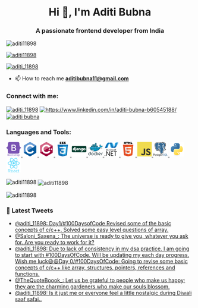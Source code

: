 <h1 align="center">Hi 👋, I'm Aditi Bubna</h1>
<h3 align="center">A passionate frontend developer from India</h3>

<p align="left"> <img src="https://komarev.com/ghpvc/?username=aditi11898&label=Profile%20views&color=0e75b6&style=flat" alt="aditi11898" /> </p>

<p align="left"> <a href="https://github.com/ryo-ma/github-profile-trophy"><img src="https://github-profile-trophy.vercel.app/?username=aditi11898" alt="aditi11898" /></a> </p>

<p align="left"> <a href="https://twitter.com/aditi_11898" target="blank"><img src="https://img.shields.io/twitter/follow/aditi_11898?logo=twitter&style=for-the-badge" alt="aditi_11898" /></a> </p>

- 📫 How to reach me **aditibubna11@gmail.com**

<h3 align="left">Connect with me:</h3>
<p align="left">
<a href="https://twitter.com/aditi_11898" target="blank"><img align="center" src="https://raw.githubusercontent.com/rahuldkjain/github-profile-readme-generator/master/src/images/icons/Social/twitter.svg" alt="aditi_11898" height="30" width="40" /></a>
<a href="https://linkedin.com/in/https://www.linkedin.com/in/aditi-bubna-b60545188/" target="blank"><img align="center" src="https://raw.githubusercontent.com/rahuldkjain/github-profile-readme-generator/master/src/images/icons/Social/linked-in-alt.svg" alt="https://www.linkedin.com/in/aditi-bubna-b60545188/" height="30" width="40" /></a>
<a href="https://fb.com/aditi bubna" target="blank"><img align="center" src="https://raw.githubusercontent.com/rahuldkjain/github-profile-readme-generator/master/src/images/icons/Social/facebook.svg" alt="aditi bubna" height="30" width="40" /></a>
</p>

<h3 align="left">Languages and Tools:</h3>
<p align="left"> <a href="https://getbootstrap.com" target="_blank" rel="noreferrer"> <img src="https://raw.githubusercontent.com/devicons/devicon/master/icons/bootstrap/bootstrap-plain-wordmark.svg" alt="bootstrap" width="40" height="40"/> </a> <a href="https://www.cprogramming.com/" target="_blank" rel="noreferrer"> <img src="https://raw.githubusercontent.com/devicons/devicon/master/icons/c/c-original.svg" alt="c" width="40" height="40"/> </a> <a href="https://www.w3schools.com/cpp/" target="_blank" rel="noreferrer"> <img src="https://raw.githubusercontent.com/devicons/devicon/master/icons/cplusplus/cplusplus-original.svg" alt="cplusplus" width="40" height="40"/> </a> <a href="https://www.w3schools.com/css/" target="_blank" rel="noreferrer"> <img src="https://raw.githubusercontent.com/devicons/devicon/master/icons/css3/css3-original-wordmark.svg" alt="css3" width="40" height="40"/> </a> <a href="https://www.djangoproject.com/" target="_blank" rel="noreferrer"> <img src="https://raw.githubusercontent.com/devicons/devicon/master/icons/django/django-original.svg" alt="django" width="40" height="40"/> </a> <a href="https://www.docker.com/" target="_blank" rel="noreferrer"> <img src="https://raw.githubusercontent.com/devicons/devicon/master/icons/docker/docker-original-wordmark.svg" alt="docker" width="40" height="40"/> </a> <a href="https://dotnet.microsoft.com/" target="_blank" rel="noreferrer"> <img src="https://raw.githubusercontent.com/devicons/devicon/master/icons/dot-net/dot-net-original-wordmark.svg" alt="dotnet" width="40" height="40"/> </a> <a href="https://www.w3.org/html/" target="_blank" rel="noreferrer"> <img src="https://raw.githubusercontent.com/devicons/devicon/master/icons/html5/html5-original-wordmark.svg" alt="html5" width="40" height="40"/> </a> <a href="https://developer.mozilla.org/en-US/docs/Web/JavaScript" target="_blank" rel="noreferrer"> <img src="https://raw.githubusercontent.com/devicons/devicon/master/icons/javascript/javascript-original.svg" alt="javascript" width="40" height="40"/> </a> <a href="https://www.postgresql.org" target="_blank" rel="noreferrer"> <img src="https://raw.githubusercontent.com/devicons/devicon/master/icons/postgresql/postgresql-original-wordmark.svg" alt="postgresql" width="40" height="40"/> </a> <a href="https://www.python.org" target="_blank" rel="noreferrer"> <img src="https://raw.githubusercontent.com/devicons/devicon/master/icons/python/python-original.svg" alt="python" width="40" height="40"/> </a> <a href="https://reactjs.org/" target="_blank" rel="noreferrer"> <img src="https://raw.githubusercontent.com/devicons/devicon/master/icons/react/react-original-wordmark.svg" alt="react" width="40" height="40"/> </a> </p>

<p><img align="left" src="https://github-readme-stats.vercel.app/api/top-langs?username=aditi11898&show_icons=true&locale=en&layout=compact" alt="aditi11898" /></p>

<p>&nbsp;<img align="center" src="https://github-readme-stats.vercel.app/api?username=aditi11898&show_icons=true&locale=en" alt="aditi11898" /></p>

<p><img align="center" src="https://github-readme-streak-stats.herokuapp.com/?user=aditi11898&" alt="aditi11898" /></p>

### 📱 Latest Tweets

<!-- TWITTER:START -->
- [@aditi_11898: Day1/#100DaysofCode Revised some of the basic concepts of c/c++. Solved some easy level questions of array.](https://rss.app/articles/cb4e791f6f6d729c074351566bd3a7c508111d6e1e3bbbf5cbddd64bdddf3f88f10ba4482c9bc169f7a56275de16079b69d26ae4c2117b108b3b)
- [@Saloni_Saxena_: The universe is ready to give you, whatever you ask for. Are you ready to work for it?](https://rss.app/articles/cb4e791f6f6d729c074351566bd3a7c508111d6e2c3ebeeeccebb829849e62c9e320ea4f2d899a2db0bd6b79d81c099367d060e5cb167b128b32c06087)
- [@aditi_11898: Due to lack of consistency in my dsa practice. I am going to start with #100DaysOfCode. Will be updating my each day progress. Wish me luck😃😃Day 0/#100DaysOfCode: Going to revise some basic concepts of c/c++ like array, structures, pointers, references and functions.](https://rss.app/articles/cb4e791f6f6d729c074351566bd3a7c508111d6e1e3bbbf5cbddd64bdddf3f88f10ba4482c9bc169f7a5627fd815069061d66ee2c31372158b3f)
- [@TheQuoteBoook_: Let us be grateful to people who make us happy; they are the charming gardeners who make our souls blossom.](https://rss.app/articles/cb4e791f6f6d729c074351566bd3a7c508111d6e2b37b7d0d7ed931fa78968c8e920ea4f2d899a2db0bd6b79d81c0f9766d36de2c71273128f3bc26588)
- [@aditi_11898: Is it just me or everyone feel a little nostalgic during Diwali saaf safai..](https://rss.app/articles/cb4e791f6f6d729c074351566bd3a7c508111d6e1e3bbbf5cbddd64bdddf3f88f10ba4482c9bc169f7a76e7cd61c0c9062d268e9cb147d108b3f)
<!-- TWITTER:END -->

